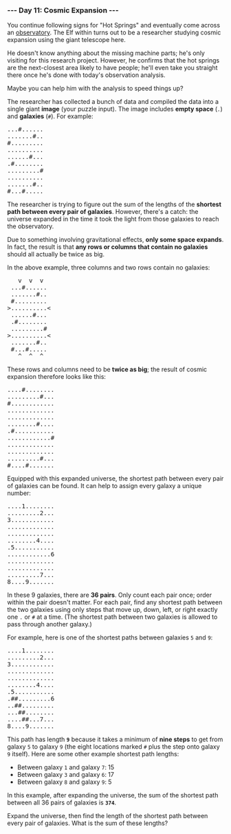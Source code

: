 ### --- Day 11: Cosmic Expansion ---

You continue following signs for "Hot Springs" and eventually come across
an [observatory](https://en.wikipedia.org/wiki/Observatory). The Elf within turns out to be a researcher studying cosmic
expansion using the giant telescope here.

He doesn't know anything about the missing machine parts; he's only
visiting for this research project. However, he confirms that the hot
springs are the next-closest area likely to have people; he'll even take
you straight there once he's done with today's observation analysis.

Maybe you can help him with the analysis to speed things up?

The researcher has collected a bunch of data and compiled the data into a
single giant **image** (your puzzle input). The image includes **empty space** (`.`)
and **galaxies** (`#`). For example:

<pre>
...#......
.......#..
#.........
..........
......#...
.#........
.........#
..........
.......#..
#...#.....
</pre>

The researcher is trying to figure out the sum of the lengths of the
**shortest path between every pair of galaxies**. However, there's a catch: the
universe expanded in the time it took the light from those galaxies to
reach the observatory.

Due to something involving gravitational effects, **only some space expands**.
In fact, the result is that **any rows or columns that contain no galaxies**
should all actually be twice as big.

In the above example, three columns and two rows contain no galaxies:

<pre>
   v  v  v
 ...#......
 .......#..
 #.........
>..........<
 ......#...
 .#........
 .........#
>..........<
 .......#..
 #...#.....
   ^  ^  ^
</pre>

These rows and columns need to be **twice as big**; the result of cosmic
expansion therefore looks like this:

<pre>
....#........
.........#...
#............
.............
.............
........#....
.#...........
............#
.............
.............
.........#...
#....#.......
</pre>

Equipped with this expanded universe, the shortest path between every pair
of galaxies can be found. It can help to assign every galaxy a unique
number:

<pre>
....1........
.........2...
3............
.............
.............
........4....
.5...........
............6
.............
.............
.........7...
8....9.......
</pre>

In these 9 galaxies, there are **36 pairs**. Only count each pair once; order
within the pair doesn't matter. For each pair, find any shortest path
between the two galaxies using only steps that move up, down, left, or
right exactly one `.` or `#` at a time. (The shortest path between two galaxies
is allowed to pass through another galaxy.)

For example, here is one of the shortest paths between galaxies `5` and `9`:

<pre>
....1........
.........2...
3............
.............
.............
........4....
.5...........
.##.........6
..##.........
...##........
....##...7...
8....9.......
</pre>

This path has length **`9`** because it takes a minimum of **nine steps** to get from
galaxy `5` to galaxy `9` (the eight locations marked `#` plus the step onto
galaxy `9` itself). Here are some other example shortest path lengths:

- Between galaxy `1` and galaxy `7`: 15
- Between galaxy `3` and galaxy `6`: 17
- Between galaxy `8` and galaxy `9`: 5

In this example, after expanding the universe, the sum of the shortest path
between all 36 pairs of galaxies is **`374`**.

Expand the universe, then find the length of the shortest path between
every pair of galaxies. What is the sum of these lengths?
